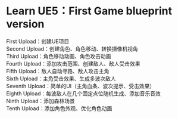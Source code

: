 Learn UE5：First Game blueprint version
==========================
First Upload：创建UE项目  
Second Upload：创建角色、角色移动、转换摄像机视角  
Third Upload：角色移动动画、角色攻击动画  
Fourth Upload：添加攻击范围、创建敌人、敌人受击效果  
Fifth Upload：敌人自动寻路、敌人攻击主角  
Sixth Upload：主角受击效果、生成多波次敌人  
Seventh Upload：简单的UI（主角血条、波次提示、受击效果）  
Eighth Upload：每波敌人在几个固定点位随机生成、添加音乐音效  
Ninth Upload：添加森林场景  
Tenth Upload：添加角色外观、优化角色动画  